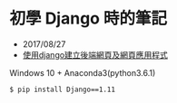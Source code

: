 # 初學 Django 時的筆記
- 2017/08/27
- [使用django建立後端網頁及網頁應用程式](https://docs.djangoproject.com/en/1.11/intro/tutorial01/)

Windows 10 + Anaconda3(python3.6.1)

```sh
$ pip install Django==1.11
```